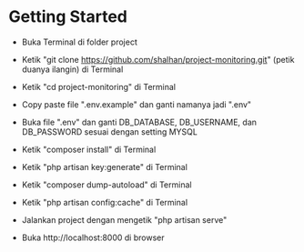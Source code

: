 # Getting Started

- Buka Terminal di folder project

- Ketik "git clone https://github.com/shalhan/project-monitoring.git" (petik duanya ilangin) di Terminal

- Ketik "cd project-monitoring" di Terminal

- Copy paste file ".env.example" dan ganti namanya jadi ".env"

- Buka file ".env" dan ganti DB_DATABASE, DB_USERNAME, dan DB_PASSWORD sesuai dengan setting MYSQL

- Ketik "composer install" di Terminal

- Ketik "php artisan key:generate" di Terminal

- Ketik "composer dump-autoload" di Terminal

- Ketik "php artisan config:cache" di Terminal

- Jalankan project dengan mengetik "php artisan serve"

- Buka http://localhost:8000 di browser


